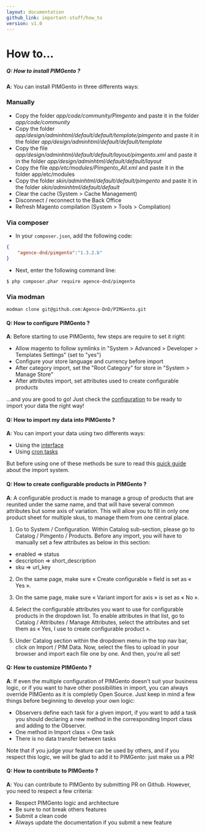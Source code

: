 ```yaml
---
layout: documentation
github_link: important-stuff/how_to
version: v1.0
---
```


How to...
========
##### Q: How to install PIMGento ?
**A**: You can install PIMGento in three differents ways:

### Manually
* Copy the folder _app/code/community/Pimgento_ and paste it in the folder _app/code/community_
* Copy the folder _app/design/adminhtml/default/default/template/pimgento_ and paste it in the folder _app/design/adminhtml/default/default/template_
* Copy the file _app/design/adminhtml/default/default/layout/pimgento.xml_ and paste it in the folder _app/design/adminhtml/default/default/layout_
* Copy the file _app/etc/modules/Pimgento_All.xml_ and paste it in the folder app/etc/modules
* Copy the folder _skin/adminhtml/default/default/pimgento_ and paste it in the folder _skin/adminhtml/default/default_
* Clear the cache (System > Cache Management)
* Disconnect / reconnect to the Back Office
* Refresh Magento compilation (System > Tools > Compilation)

### Via composer

- In your ```composer.json```, add the following code:

```json
{
    "agence-dnd/pimgento":"1.3.2.b"
}
```

- Next, enter the following command line:

```console
$ php composer.phar require agence-dnd/pimgento
```

### Via modman
```
modman clone git@github.com:Agence-DnD/PIMGento.git
```

#### Q: How to configure PIMGento ?
**A**: Before starting to use PIMGento, few steps are require to set it right:
* Allow magento to follow symlinks in "System > Advanced > Developer > Templates Settings" (set to "yes")
* Configure your store language and currency before import
* After category import, set the "Root Category" for store in "System > Manage Store"
* After attributes import, set attributes used to create configurable products

...and you are good to go! Just check the [configuration](../configuration/configuration.md) to be ready to import your data the right way!

#### Q: How to import my data into PIMGento ?
**A**: You can import your data using two differents ways:
* Using the [interface](../functionnalities/pimgento_interface.md)
* Using [cron tasks](../functionnalities/pimgento_cron.md)

But before using one of these methods be sure to read this [quick guide](../functionnalities/pimgento_import.md) about the import system.


#### Q: How to create configurable products in PIMGento ?
**A**: A configurable product is made to manage a group of products that are reunited under the same name, and that will have several common attributes but some axis of variation. This will allow you to fill in only one product sheet for multiple skus, to manage them from one central place.

1. Go to System / Configuration. Within Catalog sub-section, please go to Catalog / Pimgento / Products. Before any import, you will have to manually set a few attributes as below in this section:
- enabled => status
- description => short_description
- sku => url_key

2. On the same page, make sure « Create configurable » field is set as « Yes ».

3. On the same page, make sure « Variant import for axis » is set as « No ».

4. Select the configurable attributes you want to use for configurable products in the dropdown list. To enable attributes in that list, go to Catalog / Attributes / Manage Attributes, select the attributes and set them as « Yes, I use to create configurable product ».

5. Under Catalog section within the dropdown menu in the top nav bar, click on Import / PIM Data. Now, select the files to upload in your browser and import each file one by one. And then, you’re all set!

#### Q: How to customize PIMGento ?
**A**: If even the multiple configuration of PIMGento doesn't suit your business logic, or if you want to have other possibilities in import, you can always override PIMGento as it is completly Open Source. Just keep in mind a few things before beginning to develop your own logic:
* Observers define each task for a given import, if you want to add a task you should declaring a new method in the corresponding Import class and adding to the Observer.
* One method in Import class = One task
* There is no data transfer between tasks

Note that if you judge your feature can be used by others, and if you respect this logic, we will be glad to add it to PIMGento: just make us a PR!

#### Q: How to contribute to PIMGento ?
**A**: You can contribute to PIMGento by submitting PR on Github. However, you need to respect a few criteria:
* Respect PIMGento logic and architecture
* Be sure to not break others features
* Submit a clean code
* Always update the documentation if you submit a new feature

